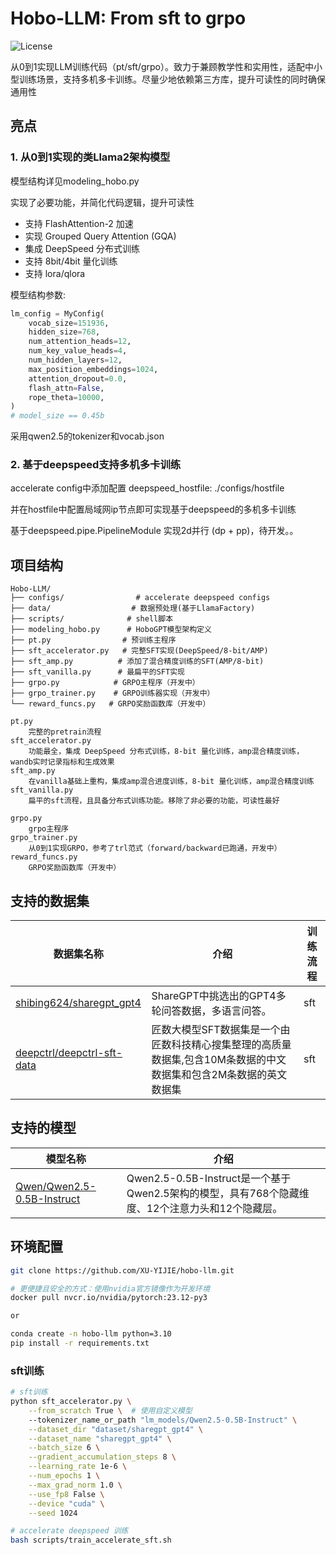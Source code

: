 # Hobo-LLM: From sft to grpo

![License](https://img.shields.io/badge/License-Apache%202.0-green)

从0到1实现LLM训练代码（pt/sft/grpo）。致力于兼顾教学性和实用性，适配中小型训练场景，支持多机多卡训练。尽量少地依赖第三方库，提升可读性的同时确保通用性

## 亮点

### 1. 从0到1实现的类Llama2架构模型
模型结构详见modeling_hobo.py

实现了必要功能，并简化代码逻辑，提升可读性
- 支持 FlashAttention-2 加速
- 实现 Grouped Query Attention (GQA)
- 集成 DeepSpeed 分布式训练
- 支持 8bit/4bit 量化训练
- 支持 lora/qlora

模型结构参数:
```python
lm_config = MyConfig(
    vocab_size=151936,
    hidden_size=768,
    num_attention_heads=12,
    num_key_value_heads=4,
    num_hidden_layers=12,
    max_position_embeddings=1024,
    attention_dropout=0.0,
    flash_attn=False,
    rope_theta=10000,
)
# model_size == 0.45b
```
采用qwen2.5的tokenizer和vocab.json

### 2. 基于deepspeed支持多机多卡训练
    
accelerate config中添加配置
    deepspeed_hostfile: ./configs/hostfile

并在hostfile中配置局域网ip节点即可实现基于deepspeed的多机多卡训练

基于deepspeed.pipe.PipelineModule 实现2d并行 (dp + pp)，待开发。。

## 项目结构

```
Hobo-LLM/
├── configs/                # accelerate deepspeed configs
├── data/                  # 数据预处理(基于LlamaFactory)
├── scripts/              # shell脚本
├── modeling_hobo.py      # HoboGPT模型架构定义
├── pt.py                # 预训练主程序
├── sft_accelerator.py   # 完整SFT实现(DeepSpeed/8-bit/AMP)
├── sft_amp.py          # 添加了混合精度训练的SFT(AMP/8-bit)
├── sft_vanilla.py      # 最扁平的SFT实现
├── grpo.py            # GRPO主程序（开发中）
├── grpo_trainer.py    # GRPO训练器实现（开发中）
└── reward_funcs.py   # GRPO奖励函数库（开发中）

pt.py              
    完整的pretrain流程
sft_accelerator.py 
    功能最全，集成 DeepSpeed 分布式训练，8-bit 量化训练，amp混合精度训练，wandb实时记录指标和生成效果
sft_amp.py 
    在vanilla基础上重构，集成amp混合进度训练，8-bit 量化训练，amp混合精度训练
sft_vanilla.py
    扁平的sft流程，且具备分布式训练功能。移除了非必要的功能，可读性最好

grpo.py 
    grpo主程序
grpo_trainer.py
    从0到1实现GRPO，参考了trl范式（forward/backward已跑通，开发中）
reward_funcs.py
    GRPO奖励函数库（开发中）
```

## 支持的数据集
| 数据集名称     | 介绍               | 训练流程               |
| ---------------- | -------------------- | -------------------- |
|[shibing624/sharegpt_gpt4](https://huggingface.co/datasets/shibing624/sharegpt_gpt4)| ShareGPT中挑选出的GPT4多轮问答数据，多语言问答。|sft               |
|[deepctrl/deepctrl-sft-data](https://www.modelscope.cn/datasets/deepctrl/deepctrl-sft-data/summary)|匠数大模型SFT数据集是一个由匠数科技精心搜集整理的高质量数据集,包含10M条数据的中文数据集和包含2M条数据的英文数据集|sft               |

## 支持的模型
| 模型名称     | 介绍               |
| ---------------- | -------------------- |
|[Qwen/Qwen2.5-0.5B-Instruct](https://huggingface.co/Qwen/Qwen2.5-0.5B-Instruct)|Qwen2.5-0.5B-Instruct是一个基于Qwen2.5架构的模型，具有768个隐藏维度、12个注意力头和12个隐藏层。|

## 环境配置
```bash
git clone https://github.com/XU-YIJIE/hobo-llm.git

# 更便捷且安全的方式：使用nvidia官方镜像作为开发环境
docker pull nvcr.io/nvidia/pytorch:23.12-py3

or

conda create -n hobo-llm python=3.10
pip install -r requirements.txt
```

### sft训练

```bash
# sft训练
python sft_accelerator.py \
    --from_scratch True \  # 使用自定义模型
    --tokenizer_name_or_path "lm_models/Qwen2.5-0.5B-Instruct" \
    --dataset_dir "dataset/sharegpt_gpt4" \
    --dataset_name "sharegpt_gpt4" \
    --batch_size 6 \
    --gradient_accumulation_steps 8 \
    --learning_rate 1e-6 \
    --num_epochs 1 \
    --max_grad_norm 1.0 \
    --use_fp8 False \
    --device "cuda" \
    --seed 1024

# accelerate deepspeed 训练
bash scripts/train_accelerate_sft.sh
```

